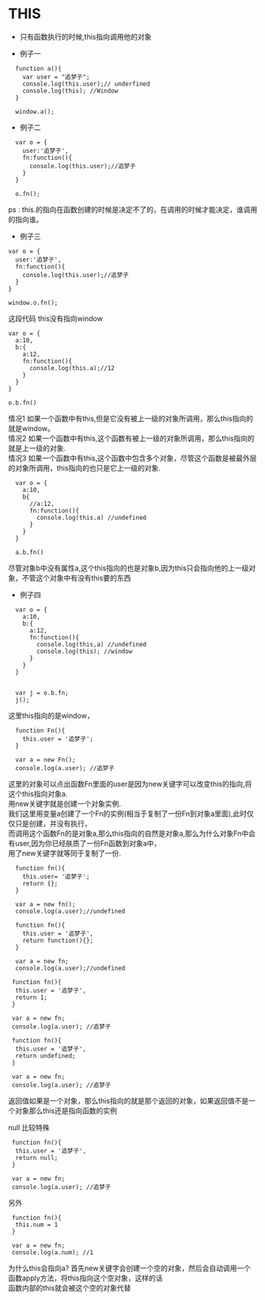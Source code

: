 # THIS

- 只有函数执行的时候,this指向调用他的对象  

- 例子一  

```
  function a(){
    var user = "追梦子";
    console.log(this.user);// underfined
    console.log(this); //Window
  }

  window.a();
```

- 例子二  

```
  var o = {
    user:'追梦子',
    fn:function(){
      console.log(this.user);//追梦子
    }
  }

  o.fn();
```

ps : this.的指向在函数创建的时候是决定不了的，在调用的时候才能决定，谁调用的指向谁。

- 例子三  


```
var o = {
  user:'追梦子',
  fn:function(){
    console.log(this.user);//追梦子
  }
}

window.o.fn();

```

这段代码 this没有指向window  



```
var o = {
  a:10,
  b:{
    a:12,
    fn:function(){
      console.log(this.a);//12
    }
  }
}

o.b.fn()
```


情况1  如果一个函数中有this,但是它没有被上一级的对象所调用，那么this指向的就是window。  
情况2  如果一个函数中有this,这个函数有被上一级的对象所调用，那么this指向的就是上一级的对象.  
情况3  如果一个函数中有this,这个函数中包含多个对象，尽管这个函数是被最外层的对象所调用，this指向的也只是它上一级的对象.  

```
  var o = {
    a:10,
    b{
      //a:12,
      fn:function(){
        console.log(this.a) //undefined
      }
    }
  }

  a.b.fn()
```

尽管对象b中没有属性a,这个this指向的也是对象b,因为this只会指向他的上一级对象，不管这个对象中有没有this要的东西  

- 例子四  

```
  var o = {
    a:10,
    b:{
      a:12,
      fn:function(){
        console.log(this,a) //undefined
        console.log(this); //window
      }
    }
  }


  var j = o.b.fn;
  j();
```

这里this指向的是window，  

```
  function Fn(){
    this.user = '追梦子';
  }

  var a = new Fn();
  console.log(a.user); //追梦子
```

这里的对象可以点出函数Fn里面的user是因为new关键字可以改变this的指向,将这个this指向对象a.   
用new关键字就是创建一个对象实例.  
我们这里用变量a创建了一个Fn的实例(相当于复制了一份Fn到对象a里面),此时仅仅只是创建，并没有执行，  
而调用这个函数Fn的是对象a,那么this指向的自然是对象a,那么为什么对象Fn中会有user,因为你已经肤质了一份Fn函数到对象a中，  
用了new关键字就等同于复制了一份.  

```
  function fn(){
    this.user= '追梦子';
    return {};
  }

  var a = new fn();
  console.log(a.user);//undefined
```


```
  function fn(){
    this.user = '追梦子',
    return function(){};
  }

  var a = new fn;
  console.log(a.user);//undefined
```

```
 function fn(){
  this.user = '追梦子',
  return 1;
 }

 var a = new fn;
 console.log(a.user); //追梦子
```

```
 function fn(){
  this.user = '追梦子',
  return undefined;
 }

 var a = new fn;
 console.log(a.user); //追梦子
```

返回值如果是一个对象，那么this指向的就是那个返回的对象，如果返回值不是一个对象那么this还是指向函数的实例  

null 比较特殊  


```
 function fn(){
  this.user = '追梦子',
  return null;
 }

 var a = new fn;
 console.log(a.user); //追梦子
```


另外  


```
 function fn(){
  this.num = 1
 }

 var a = new fn;
 console.log(a.num); //1
```

为什么this会指向a? 首先new关键字会创建一个空的对象，然后会自动调用一个函数apply方法，将this指向这个空对象，这样的话  
函数内部的this就会被这个空的对象代替    